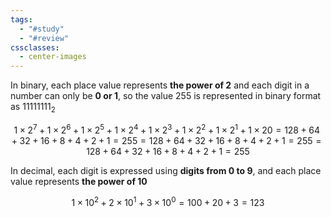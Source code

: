```yaml
---
tags:
  - "#study"
  - "#review"
cssclasses:
  - center-images
---
```

In binary, each place value represents **the power of 2** and each digit in a number can only be **0 or 1**, so the value 255 is represented in binary format as 11111111<sub>2</sub>

$$
1×2^7+1×2^6+1×2^5+1×2^4+1×2^3+1×2^2+1×2^1+1×20 =128+64+32+16+8+4+2+1=255= 128 + 64 + 32 + 16 + 8 + 4 + 2 + 1 = 255=128+64+32+16+8+4+2+1=255
$$

In decimal, each digit is expressed using **digits from 0 to 9**, and each place value represents **the power of 10**

$$
1×10^2+2×10^1+3×10^0=100+20+3=123
$$

